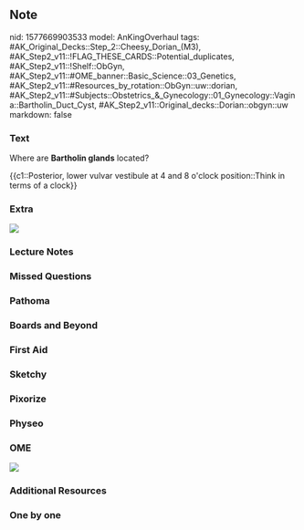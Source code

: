 ## Note
nid: 1577669903533
model: AnKingOverhaul
tags: #AK_Original_Decks::Step_2::Cheesy_Dorian_(M3), #AK_Step2_v11::!FLAG_THESE_CARDS::Potential_duplicates, #AK_Step2_v11::!Shelf::ObGyn, #AK_Step2_v11::#OME_banner::Basic_Science::03_Genetics, #AK_Step2_v11::#Resources_by_rotation::ObGyn::uw::dorian, #AK_Step2_v11::#Subjects::Obstetrics_&_Gynecology::01_Gynecology::Vagina::Bartholin_Duct_Cyst, #AK_Step2_v11::Original_decks::Dorian::obgyn::uw
markdown: false

### Text
Where are <b>Bartholin glands</b> located?
<div>
  {{c1::Posterior, lower vulvar vestibule at 4 and 8 o'clock
  position::Think in terms of a clock}}
</div>

### Extra
<i><img src="paste-3022604709396483.jpg"></i>

### Lecture Notes


### Missed Questions


### Pathoma


### Boards and Beyond


### First Aid


### Sketchy


### Pixorize


### Physeo


### OME
<div class="ome-widget">
  <a href="https://onlinemeded.org/spa/obgyn?ref=anki"><img src=
  "_OME_AnkiFlashcards_Topic_2.png"></a>
</div>

### Additional Resources


### One by one

